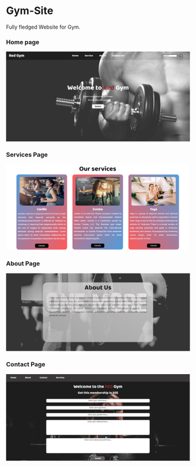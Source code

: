 # Gym-Site
Fully fledged Website for Gym. 

### Home page
<img src="banner/home.png" alt="home.png"/>

### Services Page
<img src="banner/services.png" alt="services.png"/>
 
### About Page
<img src="banner/about.png" alt="about.png"/>

### Contact Page
<img src="banner/contact.png" alt="contact.png"/>

